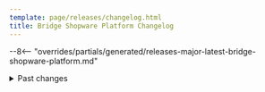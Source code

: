```yaml
---
template: page/releases/changelog.html
title: Bridge Shopware Platform Changelog
---
```


--8<-- "overrides/partials/generated/releases-major-latest-bridge-shopware-platform.md"

<details>
  <summary>
    Past changes
  </summary>

--8<-- "overrides/partials/generated/releases-major-previously-bridge-shopware-platform.md"

</details>

